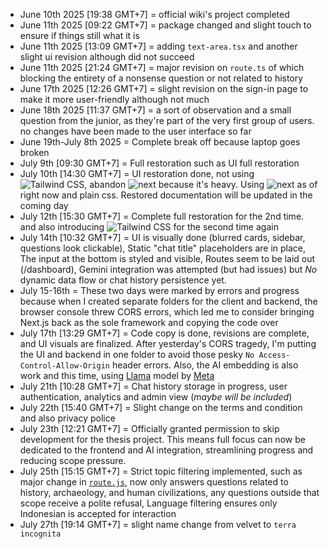 - June 10th 2025 [19:38 GMT+7] = official wiki's project completed
- June 11th 2025 [09:22 GMT+7] = package changed and slight touch to ensure if things still what it is
- June 11th 2025 [13:09 GMT+7] = adding `text-area.tsx` and another slight ui revision although did not succeed
- June 11th 2025 [21:24 GMT+7] = major revision on `route.ts` of which blocking the entirety of a nonsense question or not related to history
- June 17th 2025 [12:26 GMT+7] = slight revision on the sign-in page to make it more user-friendly although not much
- June 18th 2025 [11:37 GMT+7] = a sort of observation and a small question from the junior, as they're part of the very first group of users. no changes have been made to the user interface so far
- June 19th-July 8th 2025 = Complete break off because laptop goes broken
- July 9th [09:30 GMT+7] = Full restoration such as UI full restoration
- July 10th [14:30 GMT+7] = UI restoration done, not using <img src="https://img.shields.io/badge/tailwind.css-%2338B2AC.svg?logo=tailwindcss&logoColor=white" alt="Tailwind CSS"/>, abandon <img src="https://img.shields.io/badge/next.js-%23000000.svg?logo=next.js&logoColor=white" alt="next"/> because it's heavy. Using <img src="https://img.shields.io/badge/vite-%23000000.svg?logo=vite&logoColor=pink" alt="next"/> as of right now and plain css. Restored documentation will be updated in the coming day
- July 12th [15:30 GMT+7] = Complete full restoration for the 2nd time. and also introducing <img src="https://img.shields.io/badge/tailwind.css-%2338B2AC.svg?logo=tailwindcss&logoColor=white" alt="Tailwind CSS"/> for the second time again
- July 14th [10:32 GMT+7] = UI is visually done (blurred cards, sidebar, questions look clickable), Static "chat title" placeholders are in place, The input at the bottom is styled and visible, Routes seem to be laid out (/dashboard), Gemini integration was attempted (but had issues) but _No_ dynamic data flow or chat history persistence yet.
- July 15-16th = These two days were marked by errors and progress because when I created separate folders for the client and backend, the browser console threw CORS errors, which led me to consider bringing Next.js back as the sole framework and copying the code over
- July 17th [13:29 GMT+7] = Code copy is done, revisions are complete, and UI visuals are finalized. After yesterday's CORS tragedy, I'm putting the UI and backend in one folder to avoid those pesky ``No Access-Control-Allow-Origin`` header errors. Also, the AI embedding is also work and this time, using [Llama](https://console.groq.com/docs/model/llama-3.2-3b-preview) model by [Meta](https://ai.meta.com/)
- July 21th [10:28 GMT+7] = Chat history storage in progress, user authentication, analytics and admin view (*maybe will be included*)
- July 22th [15:40 GMT+7] = Slight change on the terms and condition and also privacy police
- July 23th [12:21 GMT+7] = Officially granted permission to skip development for the thesis project. This means full focus can now be dedicated to the frontend and AI integration, streamlining progress and reducing scope pressure.
- July 25th [15:15 GMT+7] = Strict topic filtering implemented, such as major change in [`route.js`](/root/app/api/chat/route.js), now only answers questions related to history, archaeology, and human civilizations, any questions outside that scope receive a polite refusal, Language filtering ensures only Indonesian is accepted for interaction
- July 27th [19:14 GMT+7] = slight name change from velvet to `terra incognita`